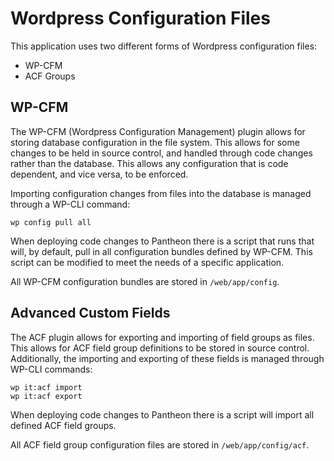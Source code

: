 # Wordpress Configuration Files
This application uses two different forms of Wordpress configuration files:
* WP-CFM
* ACF Groups

## WP-CFM
The WP-CFM (Wordpress Configuration Management) plugin allows for storing database configuration in the file system. This allows for some changes to be held in source control, and handled through code changes rather than the database. This allows any configuration that is code dependent, and vice versa, to be enforced.

Importing configuration changes from files into the database is managed through a WP-CLI command:
```
wp config pull all
```

When deploying code changes to Pantheon there is a script that runs that will, by default, pull in all configuration bundles defined by WP-CFM. This script can be modified to meet the needs of a specific application.

All WP-CFM configuration bundles are stored in `/web/app/config`.

## Advanced Custom Fields
The ACF plugin allows for exporting and importing of field groups as files. This allows for ACF field group definitions to be stored in source control. Additionally, the importing and exporting of these fields is managed through WP-CLI commands:
```
wp it:acf import
wp it:acf export
```

When deploying code changes to Pantheon there is a script will import all defined ACF field groups.

All ACF field group configuration files are stored in `/web/app/config/acf`.